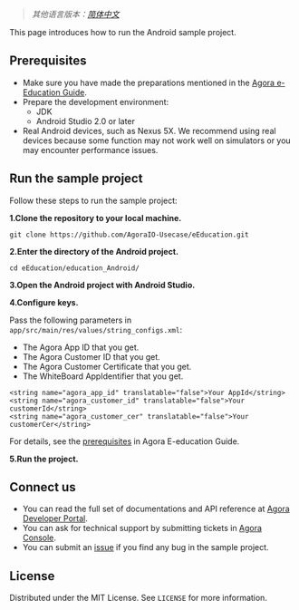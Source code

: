 ﻿> *其他语言版本：[简体中文](README.zh.md)*

This page introduces how to run the Android sample project.

## Prerequisites 

- Make sure you have made the preparations mentioned in the [Agora e-Education Guide](https://github.com/AgoraIO-Usecase/eEducation).
- Prepare the development environment:
  - JDK
  - Android Studio 2.0  or later
- Real Android devices, such as Nexus 5X. We recommend using real devices because some function may not work well on simulators or you may encounter performance issues.

## Run the sample project

Follow these steps to run the sample project:

**1.Clone the repository to your local machine.**

```
git clone https://github.com/AgoraIO-Usecase/eEducation.git
```

**2.Enter the directory of the Android project.**

```
cd eEducation/education_Android/
```

**3.Open the Android project with Android Studio.**

**4.Configure keys.**

Pass the following parameters in `app/src/main/res/values/string_configs.xml`:
- The Agora App ID that you get.
- The Agora Customer ID that you get.
- The Agora Customer Certificate that you get.
- The WhiteBoard AppIdentifier that you get.

```
<string name="agora_app_id" translatable="false">Your AppId</string>
<string name="agora_customer_id" translatable="false">Your customerId</string>
<string name="agora_customer_cer" translatable="false">Your customerCer</string>
```

For details, see the [prerequisites](https://github.com/AgoraIO-Usecase/eEducation/blob/master/README.md#prerequisites) in Agora E-education Guide.

**5.Run the project.**

## Connect us

- You can read the full set of documentations and API reference at [Agora Developer Portal](https://docs.agora.io/en/).
- You can ask for technical support by submitting tickets in [Agora Console](https://dashboard.agora.io/). 
- You can submit an [issue](https://github.com/AgoraIO-Usecase/eEducation/issues) if you find any bug in the sample project. 

## License

Distributed under the MIT License. See `LICENSE` for more information.